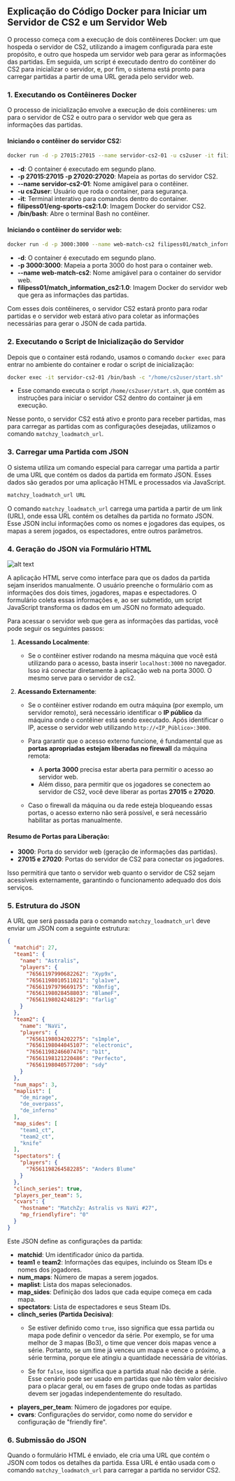 
## Explicação do Código Docker para Iniciar um Servidor de CS2 e um Servidor Web
O processo começa com a execução de dois contêineres Docker: um que hospeda o servidor de CS2, utilizando a imagem configurada para este propósito, e outro que hospeda um servidor web para gerar as informações das partidas. Em seguida, um script é executado dentro do contêiner do CS2 para inicializar o servidor, e, por fim, o sistema está pronto para carregar partidas a partir de uma URL gerada pelo servidor web.

### 1. Executando os Contêineres Docker

O processo de inicialização envolve a execução de dois contêineres: um para o servidor de CS2 e outro para o servidor web que gera as informações das partidas.

#### Iniciando o contêiner do servidor CS2:

```bash
docker run -d -p 27015:27015 --name servidor-cs2-01 -u cs2user -it filipess01/cs2-server /bin/bash
```

- **-d**: O container é executado em segundo plano.
- **-p 27015:27015 -p 27020:27020**: Mapeia as portas do servidor CS2.
- **--name servidor-cs2-01**: Nome amigável para o contêiner.
- **-u cs2user**: Usuário que roda o container, para segurança.
- **-it**: Terminal interativo para comandos dentro do container.
- **filipess01/eng-sports-cs2:1.0**: Imagem Docker do servidor CS2.
- **/bin/bash**: Abre o terminal Bash no contêiner.

#### Iniciando o contêiner do servidor web:

```bash
docker run -d -p 3000:3000 --name web-match-cs2 filipess01/match_information_cs2:1.0
```

- **-d**: O container é executado em segundo plano.
- **-p 3000:3000**: Mapeia a porta 3000 do host para o container web.
- **--name web-match-cs2**: Nome amigável para o container do servidor web.
- **filipess01/match_information_cs2:1.0**: Imagem Docker do servidor web que gera as informações das partidas.

Com esses dois contêineres, o servidor CS2 estará pronto para rodar partidas e o servidor web estará ativo para coletar as informações necessárias para gerar o JSON de cada partida.

### 2. Executando o Script de Inicialização do Servidor

Depois que o container está rodando, usamos o comando `docker exec` para entrar no ambiente do container e rodar o script de inicialização:

```bash
docker exec -it servidor-cs2-01 /bin/bash -c "/home/cs2user/start.sh"
```

- Esse comando executa o script `/home/cs2user/start.sh`, que contém as instruções para iniciar o servidor CS2 dentro do container já em execução.

Nesse ponto, o servidor CS2 está ativo e pronto para receber partidas, mas para carregar as partidas com as configurações desejadas, utilizamos o comando `matchzy_loadmatch_url`.

### 3. Carregar uma Partida com JSON

O sistema utiliza um comando especial para carregar uma partida a partir de uma URL que contém os dados da partida em formato JSON. Esses dados são gerados por uma aplicação HTML e processados via JavaScript.

```bash
matchzy_loadmatch_url URL
```

O comando `matchzy_loadmatch_url` carrega uma partida a partir de um link (URL), onde essa URL contém os detalhes da partida no formato JSON. Esse JSON inclui informações como os nomes e jogadores das equipes, os mapas a serem jogados, os espectadores, entre outros parâmetros.

### 4. Geração do JSON via Formulário HTML
![alt text](https://cdn.discordapp.com/attachments/753744531085852683/1286169904420225125/image.png?ex=66ecee91&is=66eb9d11&hm=0a70a9d66e6257bb62de659a5fade3c42a570a3113dedfe156ec4853df1e94a7&)

A aplicação HTML serve como interface para que os dados da partida sejam inseridos manualmente. O usuário preenche o formulário com as informações dos dois times, jogadores, mapas e espectadores. O formulário coleta essas informações e, ao ser submetido, um script JavaScript transforma os dados em um JSON no formato adequado.

Para acessar o servidor web que gera as informações das partidas, você pode seguir os seguintes passos:

1. **Acessando Localmente**: 
   - Se o contêiner estiver rodando na mesma máquina que você está utilizando para o acesso, basta inserir `localhost:3000` no navegador. Isso irá conectar diretamente à aplicação web na porta 3000. O mesmo serve para o servidor de cs2.

2. **Acessando Externamente**:
   - Se o contêiner estiver rodando em outra máquina (por exemplo, um servidor remoto), será necessário identificar o **IP público** da máquina onde o contêiner está sendo executado. Após identificar o IP, acesse o servidor web utilizando `http://<IP_Público>:3000`.
   
   - Para garantir que o acesso externo funcione, é fundamental que as **portas apropriadas estejam liberadas no firewall** da máquina remota:
     - A **porta 3000** precisa estar aberta para permitir o acesso ao servidor web.
     - Além disso, para permitir que os jogadores se conectem ao servidor de CS2, você deve liberar as portas **27015** e **27020**.
   
   - Caso o firewall da máquina ou da rede esteja bloqueando essas portas, o acesso externo não será possível, e será necessário habilitar as portas manualmente.

#### Resumo de Portas para Liberação:
- **3000**: Porta do servidor web (geração de informações das partidas).
- **27015 e 27020**: Portas do servidor de CS2 para conectar os jogadores.

Isso permitirá que tanto o servidor web quanto o servidor de CS2 sejam acessíveis externamente, garantindo o funcionamento adequado dos dois serviços.

### 5. Estrutura do JSON

A URL que será passada para o comando `matchzy_loadmatch_url` deve enviar um JSON com a seguinte estrutura:

```json
{
  "matchid": 27,
  "team1": {
    "name": "Astralis",
    "players": {
      "76561197990682262": "Xyp9x",
      "76561198010511021": "gla1ve",
      "76561197979669175": "K0nfig",
      "76561198028458803": "BlameF",
      "76561198024248129": "farlig"
    }
  },
  "team2": {
    "name": "NaVi",
    "players": {
      "76561198034202275": "s1mple",
      "76561198044045107": "electronic",
      "76561198246607476": "b1t",
      "76561198121220486": "Perfecto",
      "76561198040577200": "sdy"
    }
  },
  "num_maps": 3,
  "maplist": [
    "de_mirage",
    "de_overpass",
    "de_inferno"
  ],
  "map_sides": [
    "team1_ct",
    "team2_ct",
    "knife"
  ],
  "spectators": {
    "players": {
      "76561198264582285": "Anders Blume"
    }
  },
  "clinch_series": true,
  "players_per_team": 5,
  "cvars": {
    "hostname": "MatchZy: Astralis vs NaVi #27",
    "mp_friendlyfire": "0"
  }
}
```

Este JSON define as configurações da partida:
- **matchid**: Um identificador único da partida.
- **team1** e **team2**: Informações das equipes, incluindo os Steam IDs e nomes dos jogadores.
- **num_maps**: Número de mapas a serem jogados.
- **maplist**: Lista dos mapas selecionados.
- **map_sides**: Definição dos lados que cada equipe começa em cada mapa.
- **spectators**: Lista de espectadores e seus Steam IDs.
- **clinch_series (Partida Decisiva)**:
  - Se estiver definido como `true`, isso significa que essa partida ou mapa pode definir o vencedor da série. Por exemplo, se for uma melhor de 3 mapas (Bo3), o time que vencer dois mapas vence a série. Portanto, se um time já venceu um mapa e vence o próximo, a série termina, porque ele atingiu a quantidade necessária de vitórias.

  - Se for `false`, isso significa que a partida atual não decide a série. Esse cenário pode ser usado em partidas que não têm valor decisivo para o placar geral, ou em fases de grupo onde todas as partidas devem ser jogadas independentemente do resultado.
- **players_per_team**: Número de jogadores por equipe.
- **cvars**: Configurações do servidor, como nome do servidor e configuração de "friendly fire".

### 6. Submissão do JSON

Quando o formulário HTML é enviado, ele cria uma URL que contém o JSON com todos os detalhes da partida. Essa URL é então usada com o comando `matchzy_loadmatch_url` para carregar a partida no servidor CS2.
